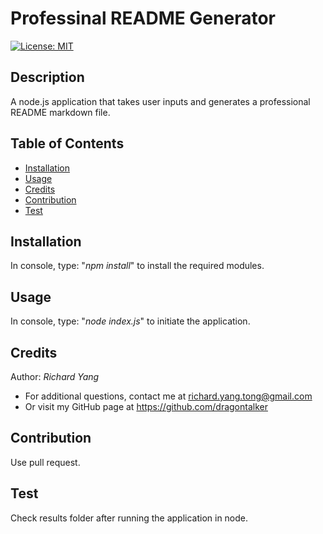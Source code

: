 # Professinal README Generator
  [![License: MIT](https://img.shields.io/badge/License-MIT-yellow.svg)](https://opensource.org/licenses/MIT)

  ## Description
  A node.js application that takes user inputs and generates a professional README markdown file.

  ## Table of Contents
  * [Installation](#Installation)
  * [Usage](#Usage)
  * [Credits](#Credits)
  * [Contribution](#Contribution)
  * [Test](#Test)
  
  ## Installation
  In console, type: "*npm install*" to install the required modules.

  ## Usage
  In console, type: "*node index.js*" to initiate the application.

  ## Credits
  Author: *Richard Yang*
  * For additional questions, contact me at richard.yang.tong@gmail.com
  * Or visit my GitHub page at https://github.com/dragontalker

  ## Contribution
  Use pull request.

  ## Test
  Check results folder after running the application in node.
  
